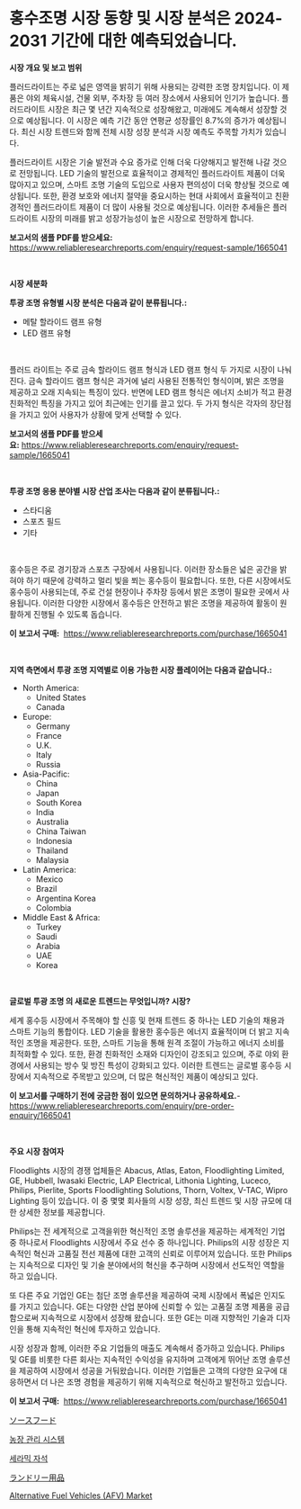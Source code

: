 <p><h1>홍수조명 시장 동향 및 시장 분석은 2024-2031 기간에 대한 예측되었습니다.</h1></p><p><strong>시장 개요 및 보고 범위</strong></p>
<p><p>플러드라이트는 주로 넓은 영역을 밝히기 위해 사용되는 강력한 조명 장치입니다. 이 제품은 야외 체육시설, 건물 외부, 주차장 등 여러 장소에서 사용되어 인기가 높습니다. 플러드라이트 시장은 최근 몇 년간 지속적으로 성장해왔고, 미래에도 계속해서 성장할 것으로 예상됩니다. 이 시장은 예측 기간 동안 연평균 성장률인 8.7%의 증가가 예상됩니다. 최신 시장 트렌드와 함께 전체 시장 성장 분석과 시장 예측도 주목할 가치가 있습니다.</p><p>플러드라이트 시장은 기술 발전과 수요 증가로 인해 더욱 다양해지고 발전해 나갈 것으로 전망됩니다. LED 기술의 발전으로 효율적이고 경제적인 플러드라이트 제품이 더욱 많아지고 있으며, 스마트 조명 기술의 도입으로 사용자 편의성이 더욱 향상될 것으로 예상됩니다. 또한, 환경 보호와 에너지 절약을 중요시하는 현대 사회에서 효율적이고 친환경적인 플러드라이트 제품이 더 많이 사용될 것으로 예상됩니다. 이러한 추세들은 플러드라이트 시장의 미래를 밝고 성장가능성이 높은 시장으로 전망하게 합니다.</p></p>
<p><strong>보고서의 샘플 PDF를 받으세요:</strong> <a href="https://www.reliableresearchreports.com/enquiry/request-sample/1665041">https://www.reliableresearchreports.com/enquiry/request-sample/1665041</a></p>
<p>&nbsp;</p>
<p><strong>시장 세분화</strong></p>
<p><strong>투광 조명 유형별 시장 분석은 다음과 같이 분류됩니다.:</strong></p>
<p><ul><li>메탈 할라이드 램프 유형</li><li>LED 램프 유형</li></ul></p>
<p>&nbsp;</p>
<p><p>플러드 라이트는 주로 금속 할라이드 램프 형식과 LED 램프 형식 두 가지로 시장이 나눠진다. 금속 할라이드 램프 형식은 과거에 널리 사용된 전통적인 형식이며, 밝은 조명을 제공하고 오래 지속되는 특징이 있다. 반면에 LED 램프 형식은 에너지 소비가 적고 환경 친화적인 특징을 가지고 있어 최근에는 인기를 끌고 있다. 두 가지 형식은 각자의 장단점을 가지고 있어 사용자가 상황에 맞게 선택할 수 있다.</p></p>
<p><strong>보고서의 샘플 PDF를 받으세요:</strong>&nbsp;<a href="https://www.reliableresearchreports.com/enquiry/request-sample/1665041">https://www.reliableresearchreports.com/enquiry/request-sample/1665041</a></p>
<p>&nbsp;</p>
<p><strong> 투광 조명 응용 분야별 시장 산업 조사는 다음과 같이 분류됩니다.:</strong></p>
<p><ul><li>스타디움</li><li>스포츠 필드</li><li>기타</li></ul></p>
<p>&nbsp;</p>
<p><p>홍수등은 주로 경기장과 스포츠 구장에서 사용됩니다. 이러한 장소들은 넓은 공간을 밝혀야 하기 때문에 강력하고 멀리 빛을 쬐는 홍수등이 필요합니다. 또한, 다른 시장에서도 홍수등이 사용되는데, 주로 건설 현장이나 주차장 등에서 밝은 조명이 필요한 곳에서 사용됩니다. 이러한 다양한 시장에서 홍수등은 안전하고 밝은 조명을 제공하여 활동이 원활하게 진행될 수 있도록 돕습니다.</p></p>
<p><strong>이 보고서 구매:</strong>&nbsp; <a href="https://www.reliableresearchreports.com/purchase/1665041">https://www.reliableresearchreports.com/purchase/1665041</a></p>
<p>&nbsp;</p>
<p><strong>지역 측면에서 투광 조명 지역별로 이용 가능한 시장 플레이어는 다음과 같습니다.:</strong></p>
<p><ul>
    <li>
        North America:
        <ul>
            <li>United States</li>
            <li>Canada</li>
        </ul>
    </li>
    <li>
        Europe:
        <ul>
            <li>Germany</li>
            <li>France</li>
            <li>U.K.</li>
            <li>Italy</li>
            <li>Russia</li>
        </ul>
    </li>
    <li>
        Asia-Pacific:
        <ul>
            <li>China</li>
            <li>Japan</li>
            <li>South Korea</li>
            <li>India</li>
            <li>Australia</li>
            <li>China Taiwan</li>
            <li>Indonesia</li>
            <li>Thailand</li>
            <li>Malaysia</li>
        </ul>
    </li>
    <li>
        Latin America:
        <ul>
            <li>Mexico</li>
            <li>Brazil</li>
            <li>Argentina Korea</li>
            <li>Colombia</li>
        </ul>
    </li>
    <li>
        Middle East & Africa:
        <ul>
            <li>Turkey</li>
            <li>Saudi</li>
            <li>Arabia</li>
            <li>UAE</li>
            <li>Korea</li>
        </ul>
    </li>
    </ul></p>
<p>&nbsp;</p>
<p><strong>글로벌 투광 조명 의 새로운 트렌드는 무엇입니까? 시장?</strong></p>
<p><p>세계 홍수등 시장에서 주목해야 할 신흥 및 현재 트렌드 중 하나는 LED 기술의 채용과 스마트 기능의 통합이다. LED 기술을 활용한 홍수등은 에너지 효율적이며 더 밝고 지속적인 조명을 제공한다. 또한, 스마트 기능을 통해 원격 조절이 가능하고 에너지 소비를 최적화할 수 있다. 또한, 환경 친화적인 소재와 디자인이 강조되고 있으며, 주로 야외 환경에서 사용되는 방수 및 방진 특성이 강화되고 있다. 이러한 트렌드는 글로벌 홍수등 시장에서 지속적으로 주목받고 있으며, 더 많은 혁신적인 제품이 예상되고 있다.</p></p>
<p><strong>이 보고서를 구매하기 전에 궁금한 점이 있으면 문의하거나 공유하세요.</strong>- <a href="https://www.reliableresearchreports.com/enquiry/pre-order-enquiry/1665041">https://www.reliableresearchreports.com/enquiry/pre-order-enquiry/1665041</a></p>
<p>&nbsp;</p>
<p><strong>주요 시장 참여자</strong></p>
<p><p>Floodlights 시장의 경쟁 업체들은 Abacus, Atlas, Eaton, Floodlighting Limited, GE, Hubbell, Iwasaki Electric, LAP Electrical, Lithonia Lighting, Luceco, Philips, Pierlite, Sports Floodlighting Solutions, Thorn, Voltex, V-TAC, Wipro Lighting 등이 있습니다. 이 중 몇몇 회사들의 시장 성장, 최신 트렌드 및 시장 규모에 대한 상세한 정보를 제공합니다.</p><p>Philips는 전 세계적으로 고객을위한 혁신적인 조명 솔루션을 제공하는 세계적인 기업 중 하나로서 Floodlights 시장에서 주요 선수 중 하나입니다. Philips의 시장 성장은 지속적인 혁신과 고품질 전선 제품에 대한 고객의 신뢰로 이루어져 있습니다. 또한 Philips는 지속적으로 디자인 및 기술 분야에서의 혁신을 추구하며 시장에서 선도적인 역할을 하고 있습니다.</p><p>또 다른 주요 기업인 GE는 첨단 조명 솔루션을 제공하여 국제 시장에서 폭넓은 인지도를 가지고 있습니다. GE는 다양한 산업 분야에 신뢰할 수 있는 고품질 조명 제품을 공급함으로써 지속적으로 시장에서 성장해 왔습니다. 또한 GE는 미래 지향적인 기술과 디자인을 통해 지속적인 혁신에 투자하고 있습니다.</p><p>시장 성장과 함께, 이러한 주요 기업들의 매출도 계속해서 증가하고 있습니다. Philips 및 GE를 비롯한 다른 회사는 지속적인 수익성을 유지하며 고객에게 뛰어난 조명 솔루션을 제공하여 시장에서 성공을 거둬왔습니다. 이러한 기업들은 고객의 다양한 요구에 대응하면서 더 나은 조명 경험을 제공하기 위해 지속적으로 혁신하고 발전하고 있습니다.</p></p>
<p><strong>이 보고서 구매:</strong>&nbsp;&nbsp;<a href="https://www.reliableresearchreports.com/purchase/1665041">https://www.reliableresearchreports.com/purchase/1665041</a></p>
<p><p><a href="https://medium.com/@craigurcottrte8/%E3%82%BD%E3%83%BC%E3%82%B9%E9%A3%9F%E5%93%81%E5%B8%82%E5%A0%B4-%E7%AB%B6%E4%BA%89%E5%88%86%E6%9E%90-%E5%B8%82%E5%A0%B4%E5%8B%95%E5%90%91-2031%E5%B9%B4%E3%81%BE%E3%81%A7%E3%81%AE%E4%BA%88%E6%B8%AC-334ea4334ad1">ソースフード</a></p><p><a href="https://github.com/vs019sa3m8x/Market-Research-Report-List-1/blob/main/855449914510.md">농장 관리 시스템</a></p><p><a href="https://medium.com/@lilmama456456/%EC%84%B8%EB%9D%BC%EB%AF%B9-%EC%9E%90%EC%84%9D-%EC%8B%9C%EC%9E%A5-%EB%B6%84%EC%84%9D-%EB%B0%8F-2024%EB%85%84%EB%B6%80%ED%84%B0-2031%EB%85%84%EA%B9%8C%EC%A7%80-%EA%B8%B0%EA%B0%84-%EC%98%88%EC%B8%A1-3b35b4be869b">세라믹 자석</a></p><p><a href="https://medium.com/@aurelianghideanu2022/%E6%B4%97%E6%BF%AF%E7%94%A8%E5%93%81%E5%B8%82%E5%A0%B4%E3%81%AE%E3%83%88%E3%83%AC%E3%83%B3%E3%83%89%E3%81%A8%E5%B8%82%E5%A0%B4%E5%88%86%E6%9E%90%E3%81%AF-2024%E5%B9%B4%E3%81%8B%E3%82%892031%E5%B9%B4%E3%81%BE%E3%81%A7%E3%81%AE%E6%9C%9F%E9%96%93%E3%81%AB%E4%BA%88%E6%B8%AC%E3%81%95%E3%82%8C%E3%81%A6%E3%81%84%E3%81%BE%E3%81%99-e5094d3d23d3">ランドリー用品</a></p><p><a href="https://issuu.com/reportprime-2/docs/alternative-fuel-vehicles-afv-market-size-2030.ppt">Alternative Fuel Vehicles (AFV) Market</a></p></p>
